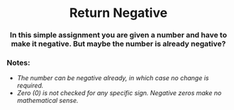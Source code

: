 <div align = "center">

# Return Negative

</div>

<div align = "center">

<h3>In this simple assignment you are given a number and have to make it negative. But maybe the number is already negative?</h3>

</div>

<div align = "left">

<h3>Notes:</h3>
<ul>
    <li> <em>The number can be negative already, in which case no change is required.</em> </li>
    <li> <em>Zero (0) is not checked for any specific sign. Negative zeros make no mathematical sense.</em> </li>
</ul>

</div>
